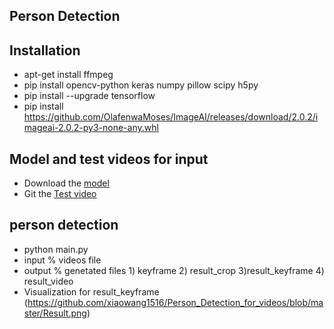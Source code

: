 ## Person Detection
## Installation
- apt-get install ffmpeg
- pip install opencv-python keras numpy pillow scipy h5py 
- pip install --upgrade tensorflow
- pip install https://github.com/OlafenwaMoses/ImageAI/releases/download/2.0.2/imageai-2.0.2-py3-none-any.whl
## Model and test videos for input
- Download the [model](https://pan.baidu.com/s/1A6d2qrrUZ99rKOhX4w9DGA)
- Git the [Test video](https://pan.baidu.com/s/1AD2YAQWuiY9DgLtJpRT3kw)  

## person detection
- python main.py 
- input % videos file
- output % genetated files 1) keyframe 2) result_crop 3)result_keyframe 4) result_video
- Visualization for result_keyframe
(https://github.com/xiaowang1516/Person_Detection_for_videos/blob/master/Result.png)

